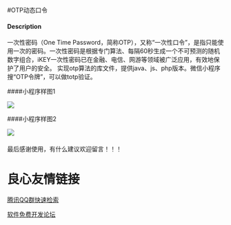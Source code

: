 #OTP动态口令

#### Description
一次性密码（One Time Password，简称OTP），又称“一次性口令”，是指只能使用一次的密码。一次性密码是根据专门算法、每隔60秒生成一个不可预测的随机数字组合，iKEY一次性密码已在金融、电信、网游等领域被广泛应用，有效地保护了用户的安全。
实现otp算法的库文件，提供java、js、php版本。微信小程序搜“OTP令牌”，可以做totp验证。


####小程序样图1

![](https://static.seejoke.com/1244637281751670784.png)

####小程序样图2

![](https://static.seejoke.com/1244637526594301952.png)

####
最后感谢使用，有什么建议欢迎留言！！！

 # 良心友情链接

[腾讯QQ群快速检索](http://u.720life.cn/s/8cf73f7c)

[软件免费开发论坛](http://u.720life.cn/s/bbb01dc0)